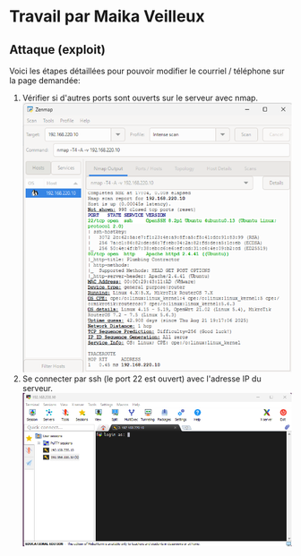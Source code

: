 # Travail par Maika Veilleux
## Attaque (exploit)
Voici les étapes détaillées pour pouvoir modifier le courriel / téléphone sur la page demandée:
1. Vérifier si d'autres ports sont ouverts sur le serveur avec nmap.
![nmap](nmap.png)
2. Se connecter par ssh (le port 22 est ouvert) avec l'adresse IP du serveur.
![ssh](ssh.png)

